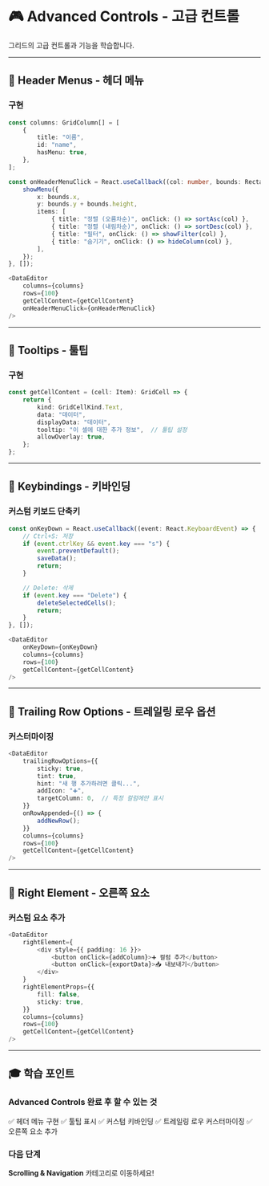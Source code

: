 # 🎮 Advanced Controls - 고급 컨트롤

그리드의 고급 컨트롤과 기능을 학습합니다.

---

## 📘 Header Menus - 헤더 메뉴

### 구현
```typescript
const columns: GridColumn[] = [
    {
        title: "이름",
        id: "name",
        hasMenu: true,
    },
];

const onHeaderMenuClick = React.useCallback((col: number, bounds: Rectangle) => {
    showMenu({
        x: bounds.x,
        y: bounds.y + bounds.height,
        items: [
            { title: "정렬 (오름차순)", onClick: () => sortAsc(col) },
            { title: "정렬 (내림차순)", onClick: () => sortDesc(col) },
            { title: "필터", onClick: () => showFilter(col) },
            { title: "숨기기", onClick: () => hideColumn(col) },
        ],
    });
}, []);

<DataEditor
    columns={columns}
    rows={100}
    getCellContent={getCellContent}
    onHeaderMenuClick={onHeaderMenuClick}
/>
```

---

## 📘 Tooltips - 툴팁

### 구현
```typescript
const getCellContent = (cell: Item): GridCell => {
    return {
        kind: GridCellKind.Text,
        data: "데이터",
        displayData: "데이터",
        tooltip: "이 셀에 대한 추가 정보",  // 툴팁 설정
        allowOverlay: true,
    };
};
```

---

## 📘 Keybindings - 키바인딩

### 커스텀 키보드 단축키
```typescript
const onKeyDown = React.useCallback((event: React.KeyboardEvent) => {
    // Ctrl+S: 저장
    if (event.ctrlKey && event.key === "s") {
        event.preventDefault();
        saveData();
        return;
    }

    // Delete: 삭제
    if (event.key === "Delete") {
        deleteSelectedCells();
        return;
    }
}, []);

<DataEditor
    onKeyDown={onKeyDown}
    columns={columns}
    rows={100}
    getCellContent={getCellContent}
/>
```

---

## 📘 Trailing Row Options - 트레일링 로우 옵션

### 커스터마이징
```typescript
<DataEditor
    trailingRowOptions={{
        sticky: true,
        tint: true,
        hint: "새 행 추가하려면 클릭...",
        addIcon: "➕",
        targetColumn: 0,  // 특정 컬럼에만 표시
    }}
    onRowAppended={() => {
        addNewRow();
    }}
    columns={columns}
    rows={100}
    getCellContent={getCellContent}
/>
```

---

## 📘 Right Element - 오른쪽 요소

### 커스텀 요소 추가
```typescript
<DataEditor
    rightElement={
        <div style={{ padding: 16 }}>
            <button onClick={addColumn}>➕ 컬럼 추가</button>
            <button onClick={exportData}>📥 내보내기</button>
        </div>
    }
    rightElementProps={{
        fill: false,
        sticky: true,
    }}
    columns={columns}
    rows={100}
    getCellContent={getCellContent}
/>
```

---

## 🎓 학습 포인트

### Advanced Controls 완료 후 할 수 있는 것
✅ 헤더 메뉴 구현
✅ 툴팁 표시
✅ 커스텀 키바인딩
✅ 트레일링 로우 커스터마이징
✅ 오른쪽 요소 추가

### 다음 단계
**Scrolling & Navigation** 카테고리로 이동하세요!
